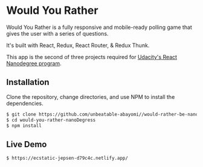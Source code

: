 

# Would You Rather

Would You Rather is a fully responsive and mobile-ready polling game that gives the user with a series of questions.



It's built with React, Redux, React Router, & Redux Thunk.

This app is the second of three projects required for [Udacity's React Nanodegree program](https://www.udacity.com/course/react-nanodegree--nd019).



## Installation

Clone the repository, change directories, and use NPM to install the dependencies.

```bash
$ git clone https://github.com/unbeatable-abayomi//would-rather-be-nanoDegree.git
$ cd would-you-rather-nanoDegress
$ npm install

```
## Live Demo
```
$ https://ecstatic-jepsen-d79c4c.netlify.app/
```


